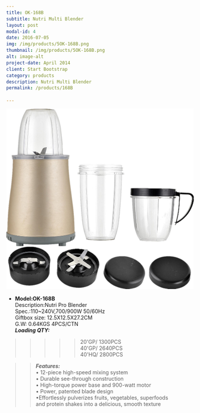 ```yaml
---
title: OK-168B
subtitle: Nutri Multi Blender
layout: post
modal-id: 4
date: 2016-07-05
img: /img/products/5OK-168B.png
thumbnail: /img/products/5OK-168B.png
alt: image-alt
project-date: April 2014
client: Start Bootstrap
category: products
description: Nutri Multi Blender    
permalink: /products/168B

---
```

<div>
<img src="/img/products/5OK-168B.png"  class="img-responsive img-centered"/>
</div>

- **Model:OK-168B**    
   Description:Nutri Pro Blender  
Spec.:110~240V,700/900W 50/60Hz  
Giftbox size: 12.5X12.5X27.2CM    
G.W: 0.64KGS   4PCS/CTN   
**_Loading QTY:_**   
>>>>>20'GP/  1300PCS   
       40'GP/  2640PCS  
       40'HQ/  2800PCS    

  >> **_Features:_**   
• 12-piece high-speed mixing system   
• Durable see-through construction       
• High-torque power base and 900-watt motor   
• Power, patented blade design  
•Effortlessly pulverizes fruits, vegetables, superfoods  
  and protein shakes into a delicious, smooth texture

